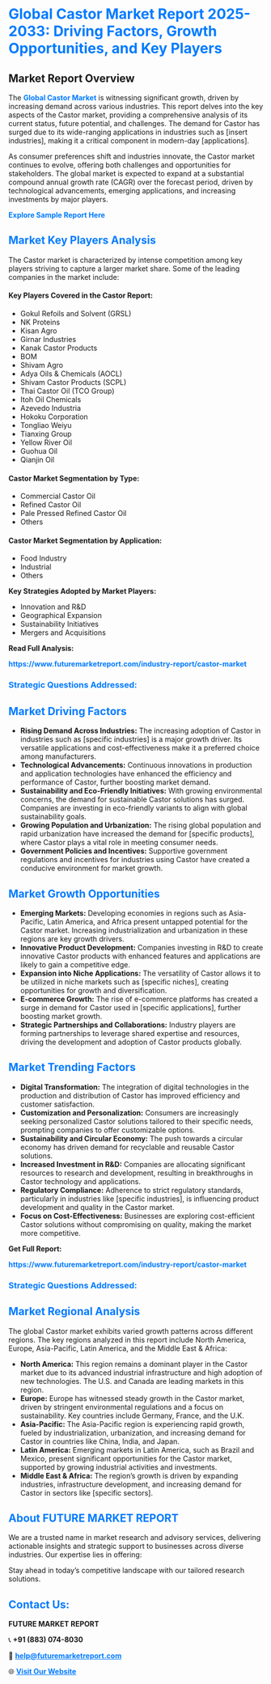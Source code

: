 <h1 style="color: #007BFF;">Global Castor Market Report 2025-2033: Driving Factors, Growth Opportunities, and Key Players</h1>

<section id="overview">
<h2>Market Report Overview</h2>
<p>The <a href="https://www.futuremarketreport.com/industry-report/castor-market" style="color: #007BFF; text-decoration: none;"><strong>Global Castor Market</strong></a> is witnessing significant growth, driven by increasing demand across various industries. This report delves into the key aspects of the Castor market, providing a comprehensive analysis of its current status, future potential, and challenges. The demand for Castor has surged due to its wide-ranging applications in industries such as [insert industries], making it a critical component in modern-day [applications].</p>
<p>As consumer preferences shift and industries innovate, the Castor market continues to evolve, offering both challenges and opportunities for stakeholders. The global market is expected to expand at a substantial compound annual growth rate (CAGR) over the forecast period, driven by technological advancements, emerging applications, and increasing investments by major players.</p>
</section>

<section id="overview">
<p><a href="https://www.futuremarketreport.com/request-sample/reportId=106161" style="color: #007BFF; text-decoration: none;"><strong>Explore Sample Report Here</strong></a></p>
</section>

<section id="key-players">
<h2 style="color: #007BFF;">Market Key Players Analysis</h2>
<p>The Castor market is characterized by intense competition among key players striving to capture a larger market share. Some of the leading companies in the market include:</p>
<h4>Key Players Covered in the Castor Report:</h4>
<ul><li>Gokul Refoils and Solvent (GRSL)</li><li>NK Proteins</li><li>Kisan Agro</li><li>Girnar Industries</li><li>Kanak Castor Products</li><li>BOM</li><li>Shivam Agro</li><li>Adya Oils &amp; Chemicals (AOCL)</li><li>Shivam Castor Products (SCPL)</li><li>Thai Castor Oil (TCO Group)</li><li>Itoh Oil Chemicals</li><li>Azevedo Industria</li><li>Hokoku Corporation</li><li>Tongliao Weiyu</li><li>Tianxing Group</li><li>Yellow River Oil</li><li>Guohua Oil</li><li>Qianjin Oil</li></ul>
<h4>Castor Market Segmentation by Type:</h4>
<ul><li>Commercial Castor Oil</li><li>Refined Castor Oil</li><li>Pale Pressed Refined Castor Oil</li><li>Others</li></ul>

<h4>Castor Market Segmentation by Application:</h4>
<ul><li>Food Industry</li><li>Industrial</li><li>Others</li></ul>
<p><strong>Key Strategies Adopted by Market Players:</strong></p>
<ul>
<li>Innovation and R&D</li>
<li>Geographical Expansion</li>
<li>Sustainability Initiatives</li>
<li>Mergers and Acquisitions</li>
</ul>
</section>

<section>
<p><strong>Read Full Analysis: </strong></p><a href="https://www.futuremarketreport.com/industry-report/castor-market" style="color: #007BFF; text-decoration: none;"><strong>https://www.futuremarketreport.com/industry-report/castor-market</strong></a>
<h3 style="color: #007BFF;">Strategic Questions Addressed:</h3>
</section>

<section id="driving-factors">
<h2 style="color: #007BFF;">Market Driving Factors</h2>
<ul>
<li><strong>Rising Demand Across Industries:</strong> The increasing adoption of Castor in industries such as [specific industries] is a major growth driver. Its versatile applications and cost-effectiveness make it a preferred choice among manufacturers.</li>
<li><strong>Technological Advancements:</strong> Continuous innovations in production and application technologies have enhanced the efficiency and performance of Castor, further boosting market demand.</li>
<li><strong>Sustainability and Eco-Friendly Initiatives:</strong> With growing environmental concerns, the demand for sustainable Castor solutions has surged. Companies are investing in eco-friendly variants to align with global sustainability goals.</li>
<li><strong>Growing Population and Urbanization:</strong> The rising global population and rapid urbanization have increased the demand for [specific products], where Castor plays a vital role in meeting consumer needs.</li>
<li><strong>Government Policies and Incentives:</strong> Supportive government regulations and incentives for industries using Castor have created a conducive environment for market growth.</li>
</ul>
</section>

<section id="growth-opportunities">
<h2 style="color: #007BFF;">Market Growth Opportunities</h2>
<ul>
<li><strong>Emerging Markets:</strong> Developing economies in regions such as Asia-Pacific, Latin America, and Africa present untapped potential for the Castor market. Increasing industrialization and urbanization in these regions are key growth drivers.</li>
<li><strong>Innovative Product Development:</strong> Companies investing in R&D to create innovative Castor products with enhanced features and applications are likely to gain a competitive edge.</li>
<li><strong>Expansion into Niche Applications:</strong> The versatility of Castor allows it to be utilized in niche markets such as [specific niches], creating opportunities for growth and diversification.</li>
<li><strong>E-commerce Growth:</strong> The rise of e-commerce platforms has created a surge in demand for Castor used in [specific applications], further boosting market growth.</li>
<li><strong>Strategic Partnerships and Collaborations:</strong> Industry players are forming partnerships to leverage shared expertise and resources, driving the development and adoption of Castor products globally.</li>
</ul>
</section>

<section id="trending-factors">
<h2 style="color: #007BFF;">Market Trending Factors</h2>
<ul>
<li><strong>Digital Transformation:</strong> The integration of digital technologies in the production and distribution of Castor has improved efficiency and customer satisfaction.</li>
<li><strong>Customization and Personalization:</strong> Consumers are increasingly seeking personalized Castor solutions tailored to their specific needs, prompting companies to offer customizable options.</li>
<li><strong>Sustainability and Circular Economy:</strong> The push towards a circular economy has driven demand for recyclable and reusable Castor solutions.</li>
<li><strong>Increased Investment in R&D:</strong> Companies are allocating significant resources to research and development, resulting in breakthroughs in Castor technology and applications.</li>
<li><strong>Regulatory Compliance:</strong> Adherence to strict regulatory standards, particularly in industries like [specific industries], is influencing product development and quality in the Castor market.</li>
<li><strong>Focus on Cost-Effectiveness:</strong> Businesses are exploring cost-efficient Castor solutions without compromising on quality, making the market more competitive.</li>
</ul>
</section>

<section>
<p><strong>Get Full Report: </strong></p><a href="https://www.futuremarketreport.com/industry-report/castor-market" style="color: #007BFF; text-decoration: none;"><strong>https://www.futuremarketreport.com/industry-report/castor-market</strong></a>
<h3 style="color: #007BFF;">Strategic Questions Addressed:</h3>
</section>


<section id="regional-analysis">
<h2 style="color: #007BFF;">Market Regional Analysis</h2>
<p>The global Castor market exhibits varied growth patterns across different regions. The key regions analyzed in this report include North America, Europe, Asia-Pacific, Latin America, and the Middle East & Africa:</p>
<ul>
<li><strong>North America:</strong> This region remains a dominant player in the Castor market due to its advanced industrial infrastructure and high adoption of new technologies. The U.S. and Canada are leading markets in this region.</li>
<li><strong>Europe:</strong> Europe has witnessed steady growth in the Castor market, driven by stringent environmental regulations and a focus on sustainability. Key countries include Germany, France, and the U.K.</li>
<li><strong>Asia-Pacific:</strong> The Asia-Pacific region is experiencing rapid growth, fueled by industrialization, urbanization, and increasing demand for Castor in countries like China, India, and Japan.</li>
<li><strong>Latin America:</strong> Emerging markets in Latin America, such as Brazil and Mexico, present significant opportunities for the Castor market, supported by growing industrial activities and investments.</li>
<li><strong>Middle East & Africa:</strong> The region’s growth is driven by expanding industries, infrastructure development, and increasing demand for Castor in sectors like [specific sectors].</li>
</ul>
</section>

<footer>
<h2 style="color: #007BFF;">About FUTURE MARKET REPORT</h2>
<p>We are a trusted name in market research and advisory services, delivering actionable insights and strategic support to businesses across diverse industries. Our expertise lies in offering:</p>

<p>Stay ahead in today’s competitive landscape with our tailored research solutions.</p>

<h2 style="color: #007BFF;">Contact Us:</h2>
<p><strong>FUTURE MARKET REPORT</strong></p>
<p>📞 <strong>+91 (883) 074-8030</strong></p>
<p>📧 <strong><a href="mailto:help@futuremarketreport.com" style="color: #007BFF;">help@futuremarketreport.com</a></strong></p>
<p>🌐 <strong><a href="https://www.futuremarketreport.com/" style="color: #007BFF;">Visit Our Website</a></strong></p>
</footer>